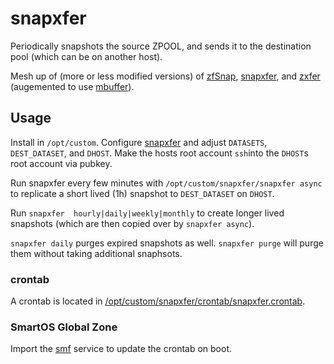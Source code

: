 snapxfer
==========

Periodically snapshots the source ZPOOL, and sends it to the destination pool (which can be on another host).

Mesh up of (more or less modified versions) of [zfSnap](https://github.com/graudeejs/zfSnap), [snapxfer](http://zpool.org/2013/09/06/zfs-snapshots-and-remote-replication), and [zxfer](https://code.google.com/p/zxfer/) (augemented to use [mbuffer](http://www.maier-komor.de/mbuffer.html)).

Usage
------

Install in `/opt/custom`. Configure [snapxfer](snapxfer/snapxfer) and adjust `DATASETS`, `DEST_DATASET`, and `DHOST`. Make the hosts root account `ssh`into the `DHOST`s root account via pubkey.

Run snapxfer every few minutes with `/opt/custom/snapxfer/snapxfer async` to replicate a short lived (1h) snapshot to `DEST_DATASET` on `DHOST`.

Run `snapxfer  hourly|daily|weekly|monthly` to create longer lived snapshots (which are then copied over by `snapxfer async`).

`snapxfer daily` purges expired snapshots as well. `snapxfer purge` will purge them without taking additional snaphsots.

### crontab

A crontab is located in [/opt/custom/snapxfer/crontab/snapxfer.crontab](./snapxfer/crontab/snapxfer.crontab).

### SmartOS Global Zone

Import the [smf](./smf) service to update the crontab on boot.
